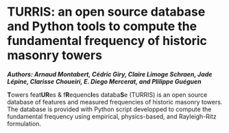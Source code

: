 # TURRIS: an open source database and Python tools to compute the fundamental frequency of historic masonry towers
 
***Authors: Arnaud Montabert, Cédric Giry, Claire Limoge Schraen, Jade Lépine, Clarisse Choueiri, E. Diego Mercerat, and Plilippe Guéguen***

**T**owers feat**UR**es & f**R**equenc**I**es databa**S**e (TURRIS) is an open source database of features and measured frequencies of historic masonry towers. The database is provided with Python script developped to compute the fundamental frequency using empirical, physics-based, and Rayleigh-Ritz formulation.
